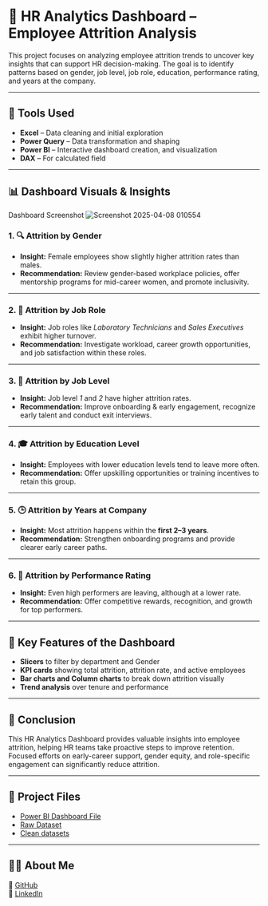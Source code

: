 # 👥 HR Analytics Dashboard – Employee Attrition Analysis

This project focuses on analyzing employee attrition trends to uncover key insights that can support HR decision-making. The goal is to identify patterns based on gender, job level, job role, education, performance rating, and years at the company.

---

## 🧰 Tools Used

- **Excel** – Data cleaning and initial exploration  
- **Power Query** – Data transformation and shaping  
- **Power BI** – Interactive dashboard creation, and visualization
- **DAX** – For calculated field

---

## 📊 Dashboard Visuals & Insights
Dashboard Screenshot ![Screenshot 2025-04-08 010554](https://github.com/user-attachments/assets/9d42bd48-f500-49b5-88c3-a37367f49c1e)



### 1. 🔍 Attrition by Gender
- **Insight:** Female employees show slightly higher attrition rates than males.
- **Recommendation:** Review gender-based workplace policies, offer mentorship programs for mid-career women, and promote inclusivity.

---

### 2. 🧩 Attrition by Job Role
- **Insight:** Job roles like *Laboratory Technicians* and *Sales Executives* exhibit higher turnover.
- **Recommendation:** Investigate workload, career growth opportunities, and job satisfaction within these roles.

---

### 3. 🏢 Attrition by Job Level
- **Insight:** Job level *1* and *2* have higher attrition rates.
- **Recommendation:** Improve onboarding & early engagement, recognize early talent and conduct exit interviews.

---

### 4. 🎓 Attrition by Education Level
- **Insight:** Employees with lower education levels tend to leave more often.
- **Recommendation:** Offer upskilling opportunities or training incentives to retain this group.

---

### 5. 🕒 Attrition by Years at Company
- **Insight:** Most attrition happens within the **first 2–3 years**.
- **Recommendation:** Strengthen onboarding programs and provide clearer early career paths.

---

### 6. 🌟 Attrition by Performance Rating
- **Insight:** Even high performers are leaving, although at a lower rate.
- **Recommendation:** Offer competitive rewards, recognition, and growth for top performers.

---

## 📌 Key Features of the Dashboard

- **Slicers** to filter by department and Gender
- **KPI cards** showing total attrition, attrition rate, and active employees
- **Bar charts and Column charts** to break down attrition visually
- **Trend analysis** over tenure and performance

---

## 🧠 Conclusion

This HR Analytics Dashboard provides valuable insights into employee attrition, helping HR teams take proactive steps to improve retention. Focused efforts on early-career support, gender equity, and role-specific engagement can significantly reduce attrition.

---

## 📁 Project Files

- [Power BI Dashboard File](https://1drv.ms/u/c/44ee9b98ba9a1f65/ERm4orDy2_xNs6UVCIHObjIBuMBGDU-TzCJ0n4_JI9FSpw?e=5LjmaY) 
- [Raw Dataset]( https://1drv.ms/x/c/44ee9b98ba9a1f65/EftZqhyNsjtKtAMLWhYtCzsBjSWW9I4134vI00_KuYBiOg?e=ZlQyrX )
- [Clean datasets]( https://1drv.ms/x/c/44ee9b98ba9a1f65/EecqlCUCmOBElFplnl4z9MkBFbKCL2CzclOfA9WZYTzc1A?e=rC10cY )

---

## 🙋‍♂️ About Me

🔗 [GitHub](https://github.com/BelieveData001)  
🔗 [LinkedIn]( linkedin.com/in/ejenavi-believe-okotie-63758333b )  

